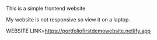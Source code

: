 This is a simple frontend website<br>

My website is not responsive so view it on a laptop.<br>

WEBSITE LINK=https://portfoliofirstdemowebsite.netlify.app
